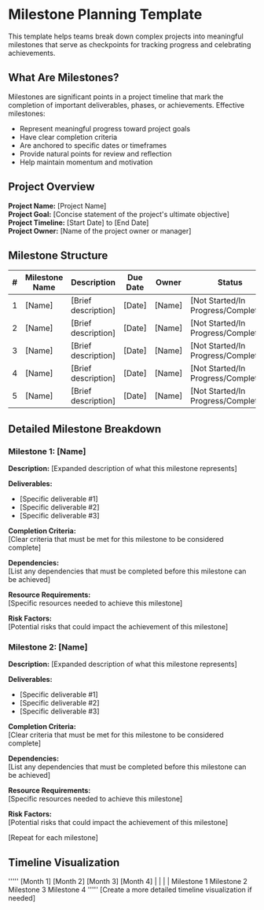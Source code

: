 # Milestone Planning Template

This template helps teams break down complex projects into meaningful milestones that serve as checkpoints for tracking progress and celebrating achievements.

## What Are Milestones?

Milestones are significant points in a project timeline that mark the completion of important deliverables, phases, or achievements. Effective milestones:

- Represent meaningful progress toward project goals
- Have clear completion criteria
- Are anchored to specific dates or timeframes
- Provide natural points for review and reflection
- Help maintain momentum and motivation

## Project Overview

**Project Name:** [Project Name]  
**Project Goal:** [Concise statement of the project's ultimate objective]  
**Project Timeline:** [Start Date] to [End Date]  
**Project Owner:** [Name of the project owner or manager]

## Milestone Structure

| # | Milestone Name | Description | Due Date | Owner | Status |
|---|---------------|------------|----------|-------|--------|
| 1 | [Name] | [Brief description] | [Date] | [Name] | [Not Started/In Progress/Completed] |
| 2 | [Name] | [Brief description] | [Date] | [Name] | [Not Started/In Progress/Completed] |
| 3 | [Name] | [Brief description] | [Date] | [Name] | [Not Started/In Progress/Completed] |
| 4 | [Name] | [Brief description] | [Date] | [Name] | [Not Started/In Progress/Completed] |
| 5 | [Name] | [Brief description] | [Date] | [Name] | [Not Started/In Progress/Completed] |

## Detailed Milestone Breakdown

### Milestone 1: [Name]

**Description:** [Expanded description of what this milestone represents]

**Deliverables:**
- [Specific deliverable #1]
- [Specific deliverable #2]
- [Specific deliverable #3]

**Completion Criteria:**  
[Clear criteria that must be met for this milestone to be considered complete]

**Dependencies:**  
[List any dependencies that must be completed before this milestone can be achieved]

**Resource Requirements:**  
[Specific resources needed to achieve this milestone]

**Risk Factors:**  
[Potential risks that could impact the achievement of this milestone]

### Milestone 2: [Name]

**Description:** [Expanded description of what this milestone represents]

**Deliverables:**
- [Specific deliverable #1]
- [Specific deliverable #2]
- [Specific deliverable #3]

**Completion Criteria:**  
[Clear criteria that must be met for this milestone to be considered complete]

**Dependencies:**  
[List any dependencies that must be completed before this milestone can be achieved]

**Resource Requirements:**  
[Specific resources needed to achieve this milestone]

**Risk Factors:**  
[Potential risks that could impact the achievement of this milestone]

[Repeat for each milestone]

## Timeline Visualization
'''''
[Month 1]        [Month 2]        [Month 3]        [Month 4]
|                |                |                |
Milestone 1      Milestone 2      Milestone 3      Milestone 4
'''''
[Create a more detailed timeline visualization if needed]
